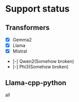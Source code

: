# Support status
## Transformers
- [x] Gemma2
- [x] Llama
- [x] Mistral
- [-] Qwen2(Somehow broken)
- [-] Phi3(Somehow broken)
## Llama-cpp-python
all